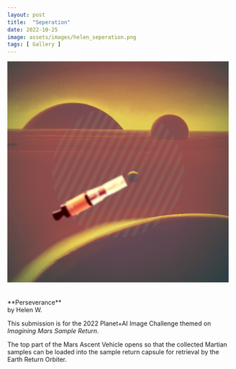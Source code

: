 ```yaml
---
layout: post
title:  "Seperation"
date: 2022-10-25
image: assets/images/helen_seperation.png
tags: [ Gallery ]
---
```


<div><img src="/assets/images/helen_seperation.png" class="img-fluid" alt="style" /></div>
<br/>
<br/>
**Perseverance**<br/>
by Helen W.<br/>

This submission is for the 2022 Planet+AI Image Challenge themed on *Imagining Mars Sample Return*.   

The top part of the Mars Ascent Vehicle opens so that the collected Martian samples can be loaded into the sample return capsule for retrieval by the Earth Return Orbiter.




